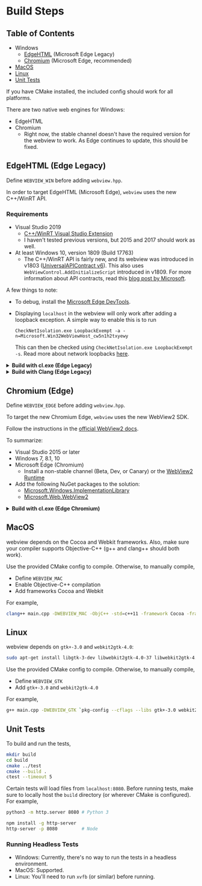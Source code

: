 # Build Steps

## Table of Contents

- Windows
  - [EdgeHTML](#edgehtml) (Microsoft Edge Legacy)
  - [Chromium](#chromium-edge) (Microsoft Edge, recommended)
- [MacOS](#macos)
- [Linux](#linux)
- [Unit Tests](#unit-tests)

If you have CMake installed, the included config should work for all platforms.

There are two native web engines for Windows:

- EdgeHTML
- Chromium
  - Right now, the stable channel doesn't have the required version for the webview to work. As Edge continues to update, this should be fixed.

## EdgeHTML (Edge Legacy)

Define `WEBVIEW_WIN` before adding `webview.hpp`.

In order to target EdgeHTML (Microsoft Edge), `webview` uses the new C++/WinRT API.

### Requirements

- Visual Studio 2019
  - [C++/WinRT Visual Studio Extension](https://marketplace.visualstudio.com/items?itemName=CppWinRTTeam.cppwinrt101804264)
  - I haven't tested previous versions, but 2015 and 2017 should work as well.
- At least Windows 10, version 1809 (Build 17763)
  - The C++/WinRT API is fairly new, and its webview was introduced in v1803 ([UniversalAPIContract v6](https://docs.microsoft.com/en-us/uwp/api/windows.web.ui.interop.webviewcontrol)). This also uses `WebViewControl.AddInitializeScript` introduced in v1809. For more information about API contracts, read this [blog post by Microsoft](https://blogs.windows.com/buildingapps/2015/09/15/dynamically-detecting-features-with-api-contracts-10-by-10/#sRg3eXXT8oJzhUxY.97).

A few things to note:

- To debug, install the [Microsoft Edge DevTools](https://www.microsoft.com/en-us/p/microsoft-edge-devtools-preview/9mzbfrmz0mnj).
- Displaying `localhost` in the webview will only work after adding a loopback exception. A simple way to enable this is to run

  ```pwsh
  CheckNetIsolation.exe LoopbackExempt -a -n=Microsoft.Win32WebViewHost_cw5n1h2txyewy
  ```

  This can then be checked using `CheckNetIsolation.exe LoopbackExempt -s`. Read more about network loopbacks [here](<https://docs.microsoft.com/en-us/previous-versions/windows/apps/dn640582(v=win.10)>).

<details><summary><strong>Build with cl.exe (Edge Legacy)</strong></summary>

To use `cl.exe` directly, you'd need to grab the NuGet packages manually.

1. Download / clone this repo and navigate to it.
2. Get the [C++/WinRT package](https://www.nuget.org/packages/Microsoft.Windows.CppWinRT/) either by using the [NuGet CLI](https://www.nuget.org/downloads) or downloading them from the NuGet website.
3. Run `.\bin\cppwinrt.exe -in sdk`. (Optionally, you can add the `-verbose` flag.)
   - This should generate a local directory called `winrt` containing a bunch of headers. These are WinRT projection headers that you can use to consume from C++ code. You will be needing these headers for compilation.
4. Compile by running `cl main.cpp /DWEBVIEW_WIN /EHsc /I "." /std:c++17 /link WindowsApp.lib user32.lib kernel32.lib`.

If your `winrt` directory is located somewhere else, change the `/I "."` argument above.

</details>

<details><summary><strong>Build with Clang (Edge Legacy)</strong></summary>

While not officially supported, Microsoft does use Clang internally for testing purposes. If you want to use Clang, they have some basic instructions on <a href="https://docs.microsoft.com/en-us/windows/uwp/cpp-and-winrt-apis/faq#can-i-use-llvm-clang-to-compile-with-c---winrt-" rel="nofollow">their website</a>.

I've gotten `clang-cl` to compile with the following steps:

1. Download / clone this repo and navigate to it.
2. Get the [C++/WinRT package](https://www.nuget.org/packages/Microsoft.Windows.CppWinRT/) either by using the [NuGet CLI](https://www.nuget.org/downloads) or downloading them from the NuGet website.
3. Run `.\bin\cppwinrt.exe -in sdk`. (Optionally, you can add the `-verbose` flag.)
4. Install LLVM 8.0.0. (I've tested it with 8.0.0, but Microsoft says LLVM 6.0.0 should work too.)
   - (Optional) Add LLVM to your PATH, specifically `clang-cl.exe`.
5. Compile by running `clang-cl main.cpp /DWEBVIEW_WIN /EHsc /I "." -Xclang -std=c++17 -Xclang -Wno-delete-non-virtual-dtor /link "WindowsApp.lib" "user32.lib" "kernel32.lib"`.

If your `winrt` directory is located somewhere else, change the `/I "."` argument above.

</details>

## Chromium (Edge)

Define `WEBVIEW_EDGE` before adding `webview.hpp`.

To target the new Chromium Edge, `webview` uses the new WebView2 SDK.

Follow the instructions in the [official WebView2 docs](https://docs.microsoft.com/en-us/microsoft-edge/webview2/gettingstarted/win32).

To summarize:

- Visual Studio 2015 or later
- Windows 7, 8.1, 10
- Microsoft Edge (Chromium)
  - Install a non-stable channel (Beta, Dev, or Canary) or the [WebView2 Runtime](https://developer.microsoft.com/en-us/microsoft-edge/webview2/#download-section)
- Add the following NuGet packages to the solution:
  - [Microsoft.Windows.ImplementationLibrary](https://www.nuget.org/packages/Microsoft.Windows.ImplementationLibrary/)
  - [Microsoft.Web.WebView2](https://www.nuget.org/packages/Microsoft.Web.WebView2)

<details><summary><strong>Build with cl.exe (Edge Chromium)</strong></summary>

To use `cl.exe` directly, you'd need to grab the NuGet packages manually.

1. Download / clone this repo and navigate to it.
2. Make sure you have the new Edge installed (beta, dev, or canary) or the runtime.
3. Get the WebView2 package and the Windows Implementation Libraries (WIL) package either by using the [NuGet CLI](https://www.nuget.org/downloads) or downloading them from the NuGet website.
   - From WebView2, you need the following files:
     - `.\build\native\include\WebView2.h`
     - `.\build\native\x86\WebView2LoaderStatic.lib`.
     - For dynamic linking, use `WebView2Loader.dll.lib` and make sure `WebView2Loader.dll` is located with your executable when running.
   - From WIL, you need `.\include\wil\`.
4. Compile by running `cl main.cpp /DWEBVIEW_EDGE /EHsc /std:c++17 /link WebView2LoaderStatic.lib user32.lib Version.lib Advapi32.lib Shell32.lib`.
   - On Windows 8.1, you may also need to link `ShCore.lib`.

</details>

## MacOS

webview depends on the Cocoa and Webkit frameworks. Also, make sure your compiler supports Objective-C++ (g++ and clang++ should both work).

Use the provided CMake config to compile. Otherwise, to manually compile,

- Define `WEBVIEW_MAC`
- Enable Objective-C++ compilation
- Add frameworks Cocoa and Webkit

For example,

```sh
clang++ main.cpp -DWEBVIEW_MAC -ObjC++ -std=c++11 -framework Cocoa -framework Webkit -o my_webview
```

## Linux

webview depends on `gtk+-3.0` and `webkit2gtk-4.0`:

```sh
sudo apt-get install libgtk-3-dev libwebkit2gtk-4.0-37 libwebkit2gtk-4.0-dev
```

Use the provided CMake config to compile. Otherwise, to manually compile,

- Define `WEBVIEW_GTK`
- Add `gtk+-3.0` and `webkit2gtk-4.0`

For example,

```sh
g++ main.cpp -DWEBVIEW_GTK `pkg-config --cflags --libs gtk+-3.0 webkit2gtk-4.0` -o my_webview
```

## Unit Tests

To build and run the tests,

```sh
mkdir build
cd build
cmake ../test
cmake --build .
ctest --timeout 5
```

Certain tests will load files from `localhost:8080`. Before running tests, make sure to locally host the `build` directory (or wherever CMake is configured). For example,

```sh
python3 -m http.server 8080 # Python 3

npm install -g http-server
http-server -p 8080         # Node
```

### Running Headless Tests

- Windows: Currently, there's no way to run the tests in a headless environment.
- MacOS: Supported.
- Linux: You'll need to run `xvfb` (or similar) before running.
